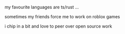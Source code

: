 my favourite languages are ts/rust ...

sometimes my friends force me to work on roblox games

i chip in a bit and love to peer over open source work
